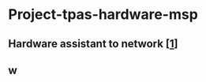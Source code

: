 # Project-tpas-hardware-msp

## Hardware assistant to network [[1](https://github.com/IICDC/MSP-Ti)]

##  w  
